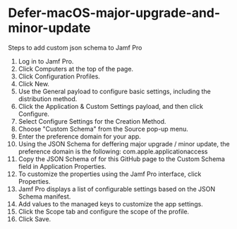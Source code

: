 # Defer-macOS-major-upgrade-and-minor-update

Steps to add custom json schema to Jamf Pro
1. Log in to Jamf Pro.
2. Click Computers at the top of the page.
3. Click Configuration Profiles.
4. Click New.
5. Use the General payload to configure basic settings, including the distribution method.
6. Click the Application & Custom Settings payload, and then click Configure.
7. Select Configure Settings for the Creation Method.
8. Choose "Custom Schema" from the Source pop-up menu.
9. Enter the preference domain for your app.
10. Using the JSON Schema for deffering major upgrade / minor update, the preference domain is the following:
com.apple.applicationaccess
11. Copy the JSON Schema of for this GitHub page to the Custom Schema field in Application Properties.
12. To customize the properties using the Jamf Pro interface, click Properties.
13. Jamf Pro displays a list of configurable settings based on the JSON Schema manifest.
14. Add values to the managed keys to customize the app settings.
15. Click the Scope tab and configure the scope of the profile.
16. Click Save.
